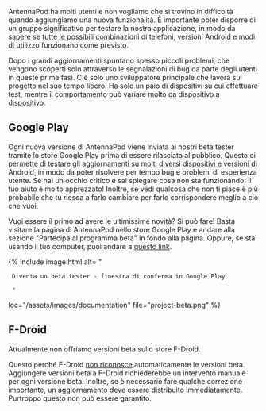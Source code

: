 AntennaPod ha molti utenti e non vogliamo che si trovino in difficoltà quando aggiungiamo una nuova funzionalità. È importante poter disporre di un gruppo significativo per testare la nostra applicazione, in modo da sapere se tutte le possibili combinazioni di telefoni, versioni Android e modi di utilizzo funzionano come previsto.

Dopo i grandi aggiornamenti spuntano spesso piccoli problemi, che vengono scoperti solo attraverso le segnalazioni di bug da parte degli utenti in queste prime fasi. C'è solo uno sviluppatore principale che lavora sul progetto nel suo tempo libero. Ha solo un paio di dispositivi su cui effettuare test, mentre il comportamento può variare molto da dispositivo a dispositivo.

## Google Play

Ogni nuova versione di AntennaPod viene inviata ai nostri beta tester tramite lo store Google Play prima di essere rilasciata al pubblico. Questo ci permette di testare gli aggiornamenti su molti diversi dispositivi e versioni di Android, in modo da poter risolvere per tempo bug e problemi di esperienza utente. Se hai un occhio critico e sai spiegare cosa non sta funzionando, il tuo aiuto è molto apprezzato! Inoltre, se vedi qualcosa che non ti piace è più probabile che tu riesca a farlo cambiare per farlo corrispondere meglio a ciò che vuoi.

Vuoi essere il primo ad avere le ultimissime novità? Si può fare! Basta visitare la pagina di AntennaPod nello store Google Play e andare alla sezione "Partecipa al programma beta" in fondo alla pagina. Oppure, se stai usando il tuo computer, puoi andare a [questo link](https://play.google.com/apps/testing/de.danoeh.antennapod).

{% include image.html alt= "

     Diventa un beta tester - finestra di conferma in Google Play

     "

loc="/assets/images/documentation" file="project-beta.png" %}

## F-Droid

Attualmente non offriamo versioni beta sullo store F-Droid.

Questo perché F-Droid [non riconosce](https://gitlab.com/fdroid/fdroidserver/-/issues/161) automaticamente le versioni beta. Aggiungere versioni beta a F-Droid richiederebbe un intervento manuale per ogni versione beta. Inoltre, se è necessario fare qualche correzione importante, un aggiornamento deve essere distribuito immediatamente. Purtroppo questo non può essere garantito.
